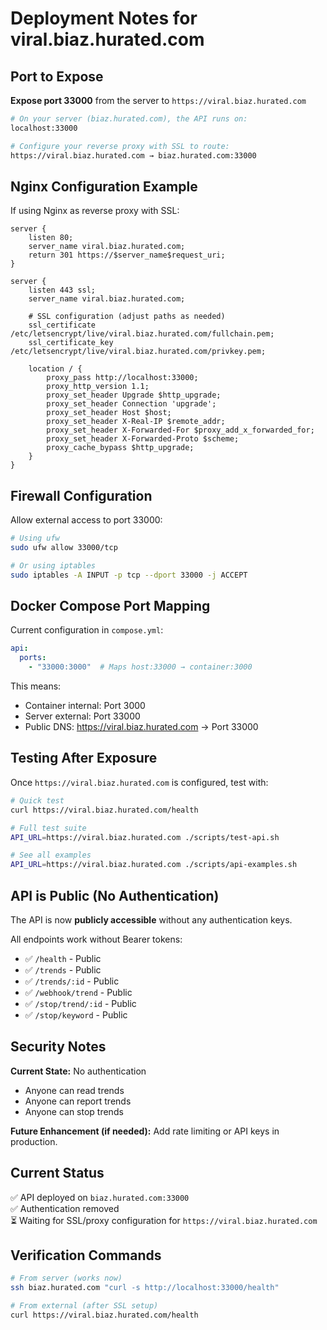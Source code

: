 # Deployment Notes for viral.biaz.hurated.com

## Port to Expose

**Expose port 33000** from the server to `https://viral.biaz.hurated.com`

```bash
# On your server (biaz.hurated.com), the API runs on:
localhost:33000

# Configure your reverse proxy with SSL to route:
https://viral.biaz.hurated.com → biaz.hurated.com:33000
```

## Nginx Configuration Example

If using Nginx as reverse proxy with SSL:

```nginx
server {
    listen 80;
    server_name viral.biaz.hurated.com;
    return 301 https://$server_name$request_uri;
}

server {
    listen 443 ssl;
    server_name viral.biaz.hurated.com;

    # SSL configuration (adjust paths as needed)
    ssl_certificate /etc/letsencrypt/live/viral.biaz.hurated.com/fullchain.pem;
    ssl_certificate_key /etc/letsencrypt/live/viral.biaz.hurated.com/privkey.pem;

    location / {
        proxy_pass http://localhost:33000;
        proxy_http_version 1.1;
        proxy_set_header Upgrade $http_upgrade;
        proxy_set_header Connection 'upgrade';
        proxy_set_header Host $host;
        proxy_set_header X-Real-IP $remote_addr;
        proxy_set_header X-Forwarded-For $proxy_add_x_forwarded_for;
        proxy_set_header X-Forwarded-Proto $scheme;
        proxy_cache_bypass $http_upgrade;
    }
}
```

## Firewall Configuration

Allow external access to port 33000:

```bash
# Using ufw
sudo ufw allow 33000/tcp

# Or using iptables
sudo iptables -A INPUT -p tcp --dport 33000 -j ACCEPT
```

## Docker Compose Port Mapping

Current configuration in `compose.yml`:
```yaml
api:
  ports:
    - "33000:3000"  # Maps host:33000 → container:3000
```

This means:
- Container internal: Port 3000
- Server external: Port 33000
- Public DNS: https://viral.biaz.hurated.com → Port 33000

## Testing After Exposure

Once `https://viral.biaz.hurated.com` is configured, test with:

```bash
# Quick test
curl https://viral.biaz.hurated.com/health

# Full test suite
API_URL=https://viral.biaz.hurated.com ./scripts/test-api.sh

# See all examples
API_URL=https://viral.biaz.hurated.com ./scripts/api-examples.sh
```

## API is Public (No Authentication)

The API is now **publicly accessible** without any authentication keys.

All endpoints work without Bearer tokens:
- ✅ `/health` - Public
- ✅ `/trends` - Public  
- ✅ `/trends/:id` - Public
- ✅ `/webhook/trend` - Public
- ✅ `/stop/trend/:id` - Public
- ✅ `/stop/keyword` - Public

## Security Notes

**Current State:** No authentication
- Anyone can read trends
- Anyone can report trends
- Anyone can stop trends

**Future Enhancement (if needed):**
Add rate limiting or API keys in production.

## Current Status

✅ API deployed on `biaz.hurated.com:33000`  
✅ Authentication removed  
⏳ Waiting for SSL/proxy configuration for `https://viral.biaz.hurated.com`  

## Verification Commands

```bash
# From server (works now)
ssh biaz.hurated.com "curl -s http://localhost:33000/health"

# From external (after SSL setup)
curl https://viral.biaz.hurated.com/health
```
